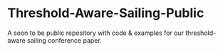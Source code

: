 # Threshold-Aware-Sailing-Public
A soon to be public repository with code &amp; examples for our threshold-aware sailing conference paper.
